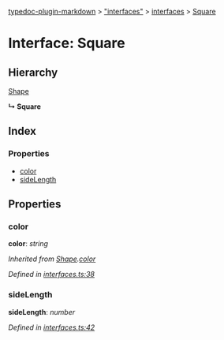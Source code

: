 [typedoc-plugin-markdown](../index.md) > ["interfaces"](../modules/_interfaces_.md) > [interfaces](../modules/_interfaces_.interfaces.md) > [Square](../interfaces/_interfaces_.interfaces.square.md)

# Interface: Square

## Hierarchy


 [Shape](../interfaces/_interfaces_.interfaces.shape.md)

**↳ Square**






## Index

### Properties

* [color](_interfaces_.interfaces.square.md#color)
* [sideLength](_interfaces_.interfaces.square.md#sidelength)



## Properties

###  color

**color**:  *string* 

*Inherited from [Shape](_interfaces_.interfaces.shape.md).[color](_interfaces_.interfaces.shape.md#color)*

*Defined in [interfaces.ts:38](https://github.com/tgreyuk/typedoc-plugin-markdown/blob/master/tests/src/interfaces.ts#L38)*





###  sideLength

**sideLength**:  *number* 

*Defined in [interfaces.ts:42](https://github.com/tgreyuk/typedoc-plugin-markdown/blob/master/tests/src/interfaces.ts#L42)*






